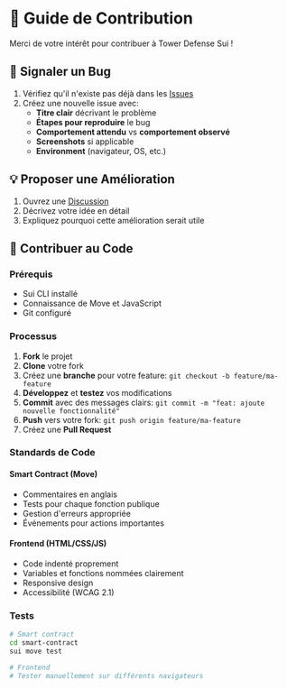 # 🤝 Guide de Contribution

Merci de votre intérêt pour contribuer à Tower Defense Sui !

## 🐛 Signaler un Bug

1. Vérifiez qu'il n'existe pas déjà dans les [Issues](https://github.com/VoxJusticia/tower-defense-sui/issues)
2. Créez une nouvelle issue avec:
   - **Titre clair** décrivant le problème
   - **Étapes pour reproduire** le bug
   - **Comportement attendu** vs **comportement observé**
   - **Screenshots** si applicable
   - **Environment** (navigateur, OS, etc.)

## 💡 Proposer une Amélioration

1. Ouvrez une [Discussion](https://github.com/VoxJusticia/tower-defense-sui/discussions)
2. Décrivez votre idée en détail
3. Expliquez pourquoi cette amélioration serait utile

## 🔧 Contribuer au Code

### Prérequis
- Sui CLI installé
- Connaissance de Move et JavaScript
- Git configuré

### Processus
1. **Fork** le projet
2. **Clone** votre fork
3. Créez une **branche** pour votre feature: `git checkout -b feature/ma-feature`
4. **Développez** et **testez** vos modifications
5. **Commit** avec des messages clairs: `git commit -m "feat: ajoute nouvelle fonctionnalité"`
6. **Push** vers votre fork: `git push origin feature/ma-feature`
7. Créez une **Pull Request**

### Standards de Code

#### Smart Contract (Move)
- Commentaires en anglais
- Tests pour chaque fonction publique
- Gestion d'erreurs appropriée
- Événements pour actions importantes

#### Frontend (HTML/CSS/JS)
- Code indenté proprement
- Variables et fonctions nommées clairement
- Responsive design
- Accessibilité (WCAG 2.1)

### Tests
```bash
# Smart contract
cd smart-contract
sui move test

# Frontend
# Tester manuellement sur différents navigateurs

